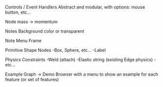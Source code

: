 Controls / Event Handlers
    Abstract and modular, with options: mouse button, etc... 

Node mass -> momentum

Notes
    Background color or transparent

Note Menu Frame

Primitive Shape Nodes
    -Box, Sphere, etc...
    -Label

Physics Constraints
    -Weld (attach)
    -Elastic string (existing Edge physics)
    -etc...

Example Graph -> Demo Browser with a menu to show an example for each feature (or set of features)

